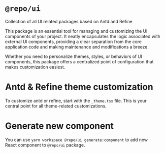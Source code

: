 # `@repo/ui`

Collection of all UI related packages based on Antd and Refine

This package is an essential tool for managing and customizing
the UI components of your project. It neatly encapsulates
the logic associated with external UI components, providing
a clear separation from the core application code and making
maintenance and modifications a breeze.

Whether you need to personalize themes, styles, or behaviors
of UI components, this package offers a centralized point of
configuration that makes customization easiest.

# Antd & Refine theme customization

To customize antd or refine, start with the `_theme.tsx` file.
This is your central point for all theme-related customizations.

# Generate new component

You can use `yarn workspace @repo/ui generate:component`
to add new React component to `@repo/ui` package.

